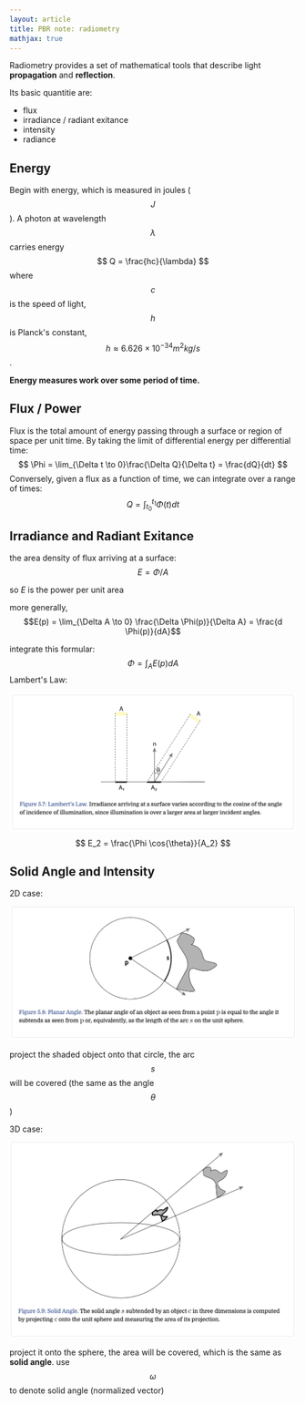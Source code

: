 ```yaml
---
layout: article
title: PBR note: radiometry
mathjax: true
---
```


Radiometry provides a set of mathematical tools that describe light **propagation** and **reflection**.

Its basic quantitie are:

* flux
* irradiance / radiant exitance
* intensity
* radiance

## Energy

Begin with energy, which is measured in joules ($$ J $$). A photon at wavelength $$\lambda$$ carries energy
$$
Q = \frac{hc}{\lambda}
$$
where $$c$$ is the speed of light, $$ h $$ is Planck's constant, $$ h \approx 6.626 \times 10^{-34} m^2 kg/s $$.

**Energy measures work over some period of time.**

## Flux / Power

Flux is the total amount of energy passing through a surface or region of space per unit time. By taking the limit of differential energy per differential time:
$$
\Phi = \lim_{\Delta t \to 0}\frac{\Delta Q}{\Delta t} = \frac{dQ}{dt}
$$
Conversely, given a flux as a function of time, we can integrate over a range of times:
$$
Q = \int_{t_0}^{t_1}\Phi(t)dt
$$

## Irradiance and Radiant Exitance

the area density of flux arriving at a surface: $$ E = \Phi / A$$

so $E$ is the power per unit area

more generally, $$E(p) = \lim_{\Delta A \to 0} \frac{\Delta \Phi(p)}{\Delta A} = \frac{d \Phi(p)}{dA}$$

integrate this formular:
$$
\Phi = \int_{A} E(p) dA
$$
Lambert's Law:

![Fig5.7](./images/pbr-fig-5-7.png)
$$
E_2 = \frac{\Phi \cos{\theta}}{A_2}
$$

## Solid Angle and Intensity

2D case:

![Fig5.8](./images/pbr-fig-5-8.png)

project the shaded object onto that circle, the arc $$ s $$ will be covered (the same as the angle $$\theta$$)

3D case:

![](./images/pbr-fig-5-9.png)

project it onto the sphere, the area will be covered, which is the same as **solid angle**. use $$\omega$$ to denote solid angle (normalized vector)
